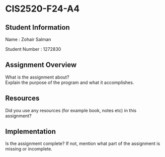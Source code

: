 # CIS2520-F24-A4

## Student Information 
Name : Zohair Salman

Student Number : 1272830

## Assignment Overview
What is the assignment about?  
Explain the purpose of the program and what it accomplishes.

## Resources 
Did you use any resources (for example book, notes etc) in this assignment?

## Implementation
Is the assignment complete? If not, mention what part of the assignment is missing or incomplete.